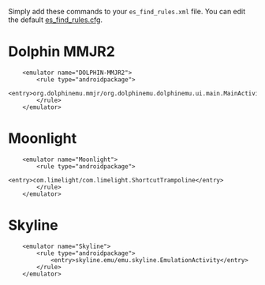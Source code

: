 Simply add these commands to your `es_find_rules.xml` file. You can edit the default [es_find_rules.cfg](https://gitlab.com/es-de/emulationstation-de/-/blob/master/resources/systems/android/es_find_rules.xml?ref_type=heads).

# Dolphin MMJR2

```
    <emulator name="DOLPHIN-MMJR2">
        <rule type="androidpackage">
            <entry>org.dolphinemu.mmjr/org.dolphinemu.dolphinemu.ui.main.MainActivity</entry>
        </rule>
    </emulator>
```

# Moonlight

```
    <emulator name="Moonlight">
        <rule type="androidpackage">
            <entry>com.limelight/com.limelight.ShortcutTrampoline</entry>
        </rule>
    </emulator>
```

# Skyline

```
    <emulator name="Skyline">
        <rule type="androidpackage">
            <entry>skyline.emu/emu.skyline.EmulationActivity</entry>
        </rule>
    </emulator>
```
